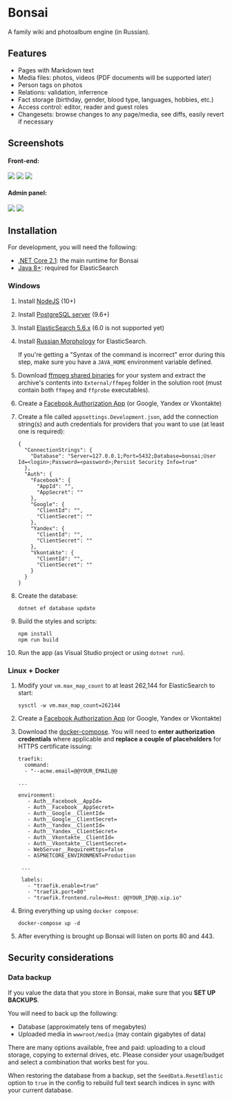 # Bonsai

A family wiki and photoalbum engine (in Russian).

## Features

* Pages with Markdown text
* Media files: photos, videos (PDF documents will be supported later)
* Person tags on photos
* Relations: validation, inferrence
* Fact storage (birthday, gender, blood type, languages, hobbies, etc.)
* Access control: editor, reader and guest roles
* Changesets: browse changes to any page/media, see diffs, easily revert if necessary

## Screenshots

#### Front-end:

<a href="https://user-images.githubusercontent.com/604496/46574247-037d4f00-c9a9-11e8-8585-0d574dda2600.png"><img src="https://user-images.githubusercontent.com/604496/46574252-1859e280-c9a9-11e8-821f-daeaaac7de3f.png" /></a>
<a href="https://user-images.githubusercontent.com/604496/46574259-2c054900-c9a9-11e8-8ecc-ca542053f665.png"><img src="https://user-images.githubusercontent.com/604496/46574288-9a4a0b80-c9a9-11e8-8373-2a7d3e00289c.png" /></a>
<a href="https://user-images.githubusercontent.com/604496/46574262-31629380-c9a9-11e8-9ea6-18fbe63f239f.png"><img src="https://user-images.githubusercontent.com/604496/46574291-9f0ebf80-c9a9-11e8-8656-8a54dd2f2be7.png" /></a>

#### Admin panel:

<a href="https://user-images.githubusercontent.com/604496/46574266-3f181900-c9a9-11e8-828d-9d9a5db25acb.png"><img src="https://user-images.githubusercontent.com/604496/46574292-a209b000-c9a9-11e8-8193-cd99fc1f5f91.png" /></a>
<a href="https://user-images.githubusercontent.com/604496/46574268-43443680-c9a9-11e8-974f-f8a60fbeaa74.png"><img src="https://user-images.githubusercontent.com/604496/46574297-a504a080-c9a9-11e8-8612-d3e5cd1592a4.png" /></a>

## Installation

For development, you will need the following:

* [.NET Core 2.1](https://dotnet.microsoft.com/download/dotnet-core/2.1): the main runtime for Bonsai
* [Java 8+](https://java.com/en/download/windows-64bit.jsp): required for ElasticSearch

### Windows
1. Install [NodeJS](https://nodejs.org/en/) (10+)
2. Install [PostgreSQL server](https://www.openscg.com/bigsql/postgresql/installers.jsp/) (9.6+)
3. Install [ElasticSearch 5.6.x](https://www.elastic.co/downloads/past-releases) (6.0 is not supported yet)
4. Install [Russian Morphology](https://github.com/imotov/elasticsearch-analysis-morphology) for ElasticSearch.
   
   If you're getting a "Syntax of the command is incorrect" error during this step, make sure you have a `JAVA_HOME` environment variable defined.
5. Download [ffmpeg shared binaries](https://ffmpeg.zeranoe.com/builds/) for your system and extract the archive's contents into `External/ffmpeg` folder in the solution root (must contain both `ffmpeg` and `ffprobe` executables).
6. Create a [Facebook Authorization App](https://docs.microsoft.com/en-us/aspnet/core/security/authentication/social/facebook-logins?view=aspnetcore-2.1&tabs=aspnetcore2x) (or Google, Yandex or Vkontakte)
7. Create a file called `appsettings.Development.json`, add the connection string(s) and auth credentials for providers that you want to use (at least one is required):

    ```
    {
      "ConnectionStrings": {
        "Database": "Server=127.0.0.1;Port=5432;Database=bonsai;User Id=<login>;Password=<password>;Persist Security Info=true"
      },
      "Auth": {
        "Facebook": {
          "AppId": "",
          "AppSecret": "" 
        },
        "Google": {
          "ClientId": "",
          "ClientSecret": "" 
        },
        "Yandex": {
          "ClientId": "",
          "ClientSecret": "" 
        },
        "Vkontakte": {
          "ClientId": "",
          "ClientSecret": "" 
        }
      } 
    }
    ```
	
    
8. Create the database:

    ```
    dotnet ef database update
    ```
9. Build the styles and scripts:

    ```
    npm install
    npm run build
    ```
10. Run the app (as Visual Studio project or using `dotnet run`).

### Linux + Docker
1. Modify your `vm.max_map_count` to at least 262,144 for ElasticSearch to start:

    ```
    sysctl -w vm.max_map_count=262144
    ```

2. Create a [Facebook Authorization App](https://docs.microsoft.com/en-us/aspnet/core/security/authentication/social/facebook-logins?view=aspnetcore-2.1&tabs=aspnetcore2x) (or Google, Yandex or Vkontakte)
3. Download the [docker-compose](docker-compose.yml). You will need to **enter authorization credentials** where applicable and **replace a couple of placeholders** for HTTPS certificate issuing:

   ```
   traefik:
     command:
     - "--acme.email=@@YOUR_EMAIL@@ 

   ...

   environment:
      - Auth__Facebook__AppId=
      - Auth__Facebook__AppSecret=
      - Auth__Google__ClientId=
      - Auth__Google__ClientSecret=
      - Auth__Yandex__ClientId=
      - Auth__Yandex__ClientSecret=
      - Auth__Vkontakte__ClientId=
      - Auth__Vkontakte__ClientSecret=
      - WebServer__RequireHttps=false
      - ASPNETCORE_ENVIRONMENT=Production

    ...

    labels:
      - "traefik.enable=true"
      - "traefik.port=80"
      - "traefik.frontend.rule=Host: @@YOUR_IP@@.xip.io"
    ```
   
4. Bring everything up using `docker compose`:
   ```
   docker-compose up -d
   ```
5. After everything is brought up Bonsai will listen on ports 80 and 443.

## Security considerations

### Data backup

If you value the data that you store in Bonsai, make sure that you **SET UP BACKUPS**.

You will need to back up the following:

* Database (approximately tens of megabytes)
* Uploaded media in `wwwroot/media` (may contain gigabytes of data)

There are many options available, free and paid: uploading to a cloud storage, copying to external drives, etc. Please consider your usage/budget and select a combination that works best for you.

When restoring the database from a backup, set the `SeedData.ResetElastic` option to `true` in the config to rebuild full text search indices in sync with your current database.
